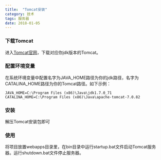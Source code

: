 ```yaml
---
title:  "Tomcat安装"
category: 技术
tags: 服务器
date: 2018-01-05
---
```

### 下载Tomcat
进入[Tomcat官网](https://tomcat.apache.org)，下载对应你jdk版本的Tomcat。
### 配置环境变量
在系统环境变量中配置名字为JAVA_HOME路径为你的jdk路径，名字为CATALINA_HOME路径为你的Tomcat路径。如下示例：
```
JAVA_HOME=C:\Program Files (x86)\Java\jdk1.7.0_71
CATALINA_HOME=C:\Program Files (x86)\Java\apache-tomcat-7.0.82
```
### 安装
解压Tomcat安装包即可
### 使用
将项目放置webapps目录里，在bin目录中运行startup.bat文件启动Tomcat服务器。运行shutdown.bat文件停止服务器。

